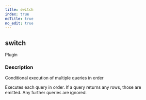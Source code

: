 ```yaml
---
title: switch
index: true
noTitle: true
no_edit: true
---
```




<div class="vql_item"></div>


## switch
<span class='vql_type pull-right page-header'>Plugin</span>


### Description

Conditional execution of multiple queries in order

Executes each query in order. If a query returns any rows, those
are emitted. Any further queries are ignored.


